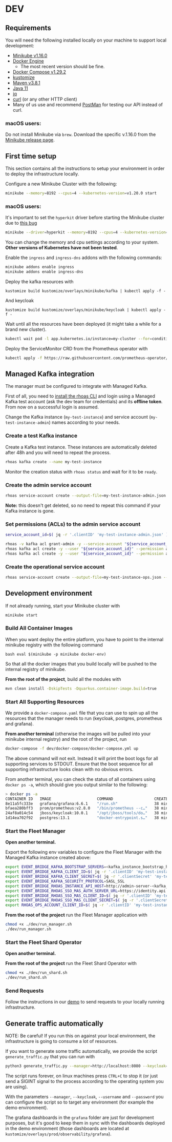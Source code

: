 # DEV 

## Requirements

You will need the following installed locally on your machine to support local development:

* [Minikube v1.16.0](https://minikube.sigs.k8s.io/docs/start/)
* [Docker Engine](https://docker.com)
  * The most recent version should be fine.
* [Docker Compose v1.29.2](https://github.com/docker/compose)
* [kustomize](https://kustomize.io/)
* [Maven v3.8.1](https://maven.apache.org/)
* [Java 11](https://adoptopenjdk.net/)
* [jq](https://stedolan.github.io/jq/)
* [curl](https://curl.se/) (or any other HTTP client)
* Many of us use and recommend [PostMan](https://postman.com) for testing our API instead of curl.

### macOS users:

Do not install Minikube via `brew`. 
Download the specific v.1.16.0 from the [Minikube release page](https://github.com/kubernetes/minikube/releases/tag/v1.16.0).

## First time setup

This section contains all the instructions to setup your environment in order to deploy the infrastructure locally. 

Configure a new Minikube Cluster with the following: 

```bash 
minikube --memory=8192 --cpus=4 --kubernetes-version=v1.20.0 start  
```

### macOS users:

It's important to set the `hyperkit` driver before starting the Minikube cluster due to [this bug](https://github.com/kubernetes/minikube/issues/7332)

```bash 
minikube --driver=hyperkit --memory=8192 --cpus=4 --kubernetes-version=v1.20.0 start  
```

You can change the memory and cpu settings according to your system. **Other versions of Kubernetes have not been tested**.

Enable the `ingress` and `ingress-dns` addons with the following commands: 

```bash
minikube addons enable ingress
minikube addons enable ingress-dns
```

Deploy the kafka resources with

```shell
kustomize build kustomize/overlays/minikube/kafka | kubectl apply -f -
```

And keycloak

```shell
kustomize build kustomize/overlays/minikube/keycloak | kubectl apply -f -
```

Wait until all the resources have been deployed (it might take a while for a brand new cluster).

```bash
kubectl wait pod -l app.kubernetes.io/instance=my-cluster --for=condition=Ready --timeout=600s -n kafka
```

Deploy the ServiceMonitor CRD from the Prometheus operator with 

```bash
kubectl apply -f https://raw.githubusercontent.com/prometheus-operator/kube-prometheus/v0.9.0/manifests/setup/prometheus-operator-0servicemonitorCustomResourceDefinition.yaml
```

## Managed Kafka integration

The manager must be configured to integrate with Managed Kafka.

First of all, you need to [install the rhoas CLI](https://access.redhat.com/documentation/en-us/red_hat_openshift_streams_for_apache_kafka/1/guide/f520e427-cad2-40ce-823d-96234ccbc047)
and login using a Managed Kafka test account (ask the dev team for credentials) and its **offline token**. From now on a successful login is assumed.

Change the Kafka instance (`my-test-instance`) and service account (`my-test-instance-admin`) names according to your needs.

### Create a test Kafka instance

Create a Kafka test instance. These instances are automatically deleted after 48h and you will need to repeat the process.

```bash
rhoas kafka create --name my-test-instance
```

Monitor the creation status with `rhoas status` and wait for it to be `ready`.

### Create the admin service account

```bash
rhoas service-account create --output-file=my-test-instance-admin.json --file-format=json --overwrite --short-description=my-test-instance-admin
```

**Note:** this doesn't get deleted, so no need to repeat this command if your Kafka instance is gone.

### Set permissions (ACLs) to the admin service account

```bash
service_account_id=$( jq -r '.clientID' 'my-test-instance-admin.json' )

rhoas -v kafka acl grant-admin -y --service-account "${service_account_id}"
rhoas kafka acl create -y --user "${service_account_id}" --permission allow --operation create --topic all
rhoas kafka acl create -y --user "${service_account_id}" --permission allow --operation delete --topic all
```

### Create the operational service account

```bash
rhoas service-account create --output-file=my-test-instance-ops.json --file-format=json --overwrite --short-description=my-test-instance-ops
```

## Development environment

If not already running, start your Minikube cluster with 

```bash
minikube start
```

### Build All Container Images

When you want deploy the entire platform, you have to point to the internal minikube registry with the following command

``bash
eval $(minikube -p minikube docker-env)
``

So that all the docker images that you build locally will be pushed to the internal registry of minikube. 

**From the root of the project**, build all the modules with 

```bash 
mvn clean install -DskipTests -Dquarkus.container-image.build=true
```

### Start All Supporting Resources

We provide a `docker-compose.yaml` file that you can use to spin up all the resources that the manager needs to run (keycloak, postgres, prometheus and grafana). 

**From another terminal** (otherwise the images will be pulled into your minikube internal registry) and the root of the project, run

```bash
docker-compose -f dev/docker-compose/docker-compose.yml up
```

The above command will not exit. Instead it will print the boot logs for all supporting services to STDOUT. Ensure that
the boot sequence for all supporting infrastructure looks clean with no obvious errors.

From another terminal, you can check the status of all containers using `docker ps -a`, which should give you output similar
to the following:

```bash
> docker ps -a
CONTAINER ID   IMAGE                    COMMAND                  CREATED          STATUS          PORTS                                        NAMES
8e11a5fc333e   grafana/grafana:6.6.1    "/run.sh"                38 minutes ago   Up 38 minutes                                                docker-compose_grafana_1
bfaea280bff3   prom/prometheus:v2.8.0   "/bin/prometheus --c…"   38 minutes ago   Up 38 minutes                                                docker-compose_prometheus_1
24af8a014c54   jboss/keycloak:10.0.1    "/opt/jboss/tools/do…"   38 minutes ago   Up 38 minutes   8080/tcp, 8443/tcp, 0.0.0.0:8180->8180/tcp   event-bridge-keycloak
1d14ea702f92   postgres:13.1            "docker-entrypoint.s…"   38 minutes ago   Up 38 minutes   0.0.0.0:5432->5432/tcp                       event-bridge-postgres
```

### Start the Fleet Manager

**Open another terminal.**

Export the following env variables to configure the Fleet Manager with the Managed Kafka instance created above:

```bash
export EVENT_BRIDGE_KAFKA_BOOTSTRAP_SERVERS=<kafka_instance_bootstrap_host>
export EVENT_BRIDGE_KAFKA_CLIENT_ID=$( jq -r '.clientID' 'my-test-instance-ops.json' )
export EVENT_BRIDGE_KAFKA_CLIENT_SECRET=$( jq -r '.clientSecret' 'my-test-instance-admin.json' )
export EVENT_BRIDGE_KAFKA_SECURITY_PROTOCOL=SASL_SSL
export EVENT_BRIDGE_RHOAS_INSTANCE_API_HOST=http://admin-server-<kafka_instance_bootstrap_host>
export EVENT_BRIDGE_RHOAS_SSO_MAS_AUTH_SERVER_URL=https://identity.api.openshift.com/auth/realms/rhoas
export EVENT_BRIDGE_RHOAS_SSO_MAS_CLIENT_ID=$( jq -r '.clientID' 'my-test-instance-admin.json' )
export EVENT_BRIDGE_RHOAS_SSO_MAS_CLIENT_SECRET=$( jq -r '.clientSecret' 'my-test-instance-admin.json' )
export RHOAS_OPS_ACCOUNT_CLIENT_ID=$( jq -r '.clientID' 'my-test-instance-ops.json' )
```

**From the root of the project** run the Fleet Manager application with 

```bash
chmod +x ./dev/run_manager.sh
./dev/run_manager.sh
```

### Start the Fleet Shard Operator

**Open another terminal.**

**From the root of the project** run the Fleet Shard Operator with 

```bash 
chmod +x ./dev/run_shard.sh
./dev/run_shard.sh
```

### Send Requests

Follow the instructions in our [demo](../DEMO.md) to send requests to your locally running infrastructure.

## Generate traffic automatically

NOTE: Be careful! If you run this on against your local environment, the infrastructure is going to consume a lot of resources.

If you want to generate some traffic automatically, we provide the script `generate_traffic.py` that you can run with 

```bash
python3 generate_traffic.py --manager=http://localhost:8080 --keycloak=http://localhost:8180 --username=kermit --password=thefrog --bad_request_rate=0.2 --match_filter_rate=0.2
```

The script runs forever, on linux machines press `CTRL+C` to stop it (or just send a SIGINT signal to the process according to the operating system you are using).

With the parameters `--manager`, `--keycloak`, `--username` and `--password` you can configure the script so to target any environment (for example the demo environment).

The grafana dashboards in the `grafana` folder are just for development purposes, but it's good to keep them in sync with the dashboards deployed in the demo environment (those dashboards are located at `kustomize/overlays/prod/observability/grafana`).
